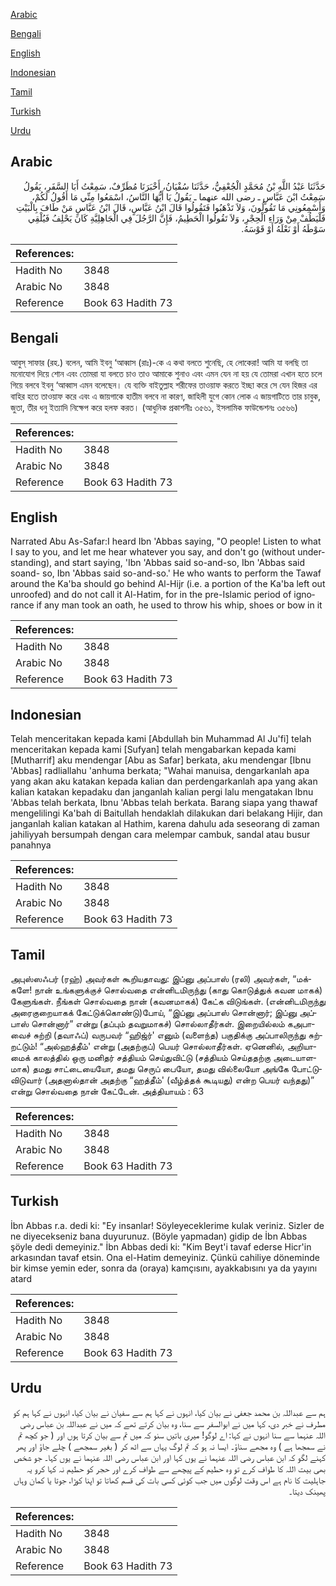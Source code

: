 [Arabic](#arabic)

[Bengali](#bengali)

[English](#english)

[Indonesian](#indonesian)

[Tamil](#tamil)

[Turkish](#turkish)

[Urdu](#urdu)

## Arabic


<div dir="rtl" lang="ar" style={{fontSize:'larger',backgroundColor:'#f8f9fa',padding:20}}>
حَدَّثَنَا عَبْدُ اللَّهِ بْنُ مُحَمَّدٍ الْجُعْفِيُّ، حَدَّثَنَا سُفْيَانُ، أَخْبَرَنَا مُطَرِّفٌ، سَمِعْتُ أَبَا السَّفَرِ، يَقُولُ سَمِعْتُ ابْنَ عَبَّاسٍ ـ رضى الله عنهما ـ يَقُولُ يَا أَيُّهَا النَّاسُ، اسْمَعُوا مِنِّي مَا أَقُولُ لَكُمْ، وَأَسْمِعُونِي مَا تَقُولُونَ، وَلاَ تَذْهَبُوا فَتَقُولُوا قَالَ ابْنُ عَبَّاسٍ، قَالَ ابْنُ عَبَّاسٍ مَنْ طَافَ بِالْبَيْتِ فَلْيَطُفْ مِنْ وَرَاءِ الْحِجْرِ، وَلاَ تَقُولُوا الْحَطِيمُ، فَإِنَّ الرَّجُلَ فِي الْجَاهِلِيَّةِ كَانَ يَحْلِفُ فَيُلْقِي سَوْطَهُ أَوْ نَعْلَهُ أَوْ قَوْسَهُ‏.‏
</div>
<div style={{backgroundColor:'#f8f9fa',padding:20, marginBottom: 10}}><table> <thead> <tr> <th>References:</th> <th></th> </tr> </thead> <tbody><tr><td>Hadith No</td><td>3848</td></tr><tr><td>Arabic No</td><td>3848</td></tr><tr><td>Reference</td><td>Book 63 Hadith 73</td></tr></tbody></table></div>

## Bengali


<div dir="ltr" lang="bn" style={{fontSize:'larger',backgroundColor:'#f8f9fa',padding:20}}>
আবুস্ সাফার (রহ.) বলেন, আমি ইবনু ‘আব্বাস (রাঃ)-কে এ কথা বলতে শুনেছি, হে লোকেরা! আমি যা বলছি তা মনোযোগ দিয়ে শোন এবং তোমরা যা বলতে চাও তাও আমাকে শুনাও এবং এমন যেন না হয় যে তোমরা এখান হতে চলে গিয়ে বলবে ইবনু ‘আব্বাস এমন বলেছেন। যে ব্যক্তি বাইতুল্লাহ শরীফের তাওয়াফ করতে ইচ্ছা করে সে যেন হিজর এর বাহির হতে তাওয়াফ করে এবং এ জায়গাকে হাতীম বলবে না কারণ, জাহিলী যুগে কোন লোক এ জায়গাটিতে তার চাবুক, জুতা, তীর ধনু ইত্যাদি নিক্ষেপ করে হলফ করত। (আধুনিক প্রকাশনীঃ ৩৫৬১, ইসলামিক ফাউন্ডেশনঃ ৩৫৬৬)
</div>
<div style={{backgroundColor:'#f8f9fa',padding:20, marginBottom: 10}}><table> <thead> <tr> <th>References:</th> <th></th> </tr> </thead> <tbody><tr><td>Hadith No</td><td>3848</td></tr><tr><td>Arabic No</td><td>3848</td></tr><tr><td>Reference</td><td>Book 63 Hadith 73</td></tr></tbody></table></div>

## English


<div dir="ltr" lang="en" style={{fontSize:'larger',backgroundColor:'#f8f9fa',padding:20}}>
Narrated Abu As-Safar:I heard Ibn 'Abbas saying, "O people! Listen to what I say to you, and let me hear whatever you say, and don't go (without understanding), and start saying, 'Ibn 'Abbas said so-and-so, Ibn 'Abbas said soand- so, Ibn 'Abbas said so-and-so.' He who wants to perform the Tawaf around the Ka'ba should go behind Al-Hijr (i.e. a portion of the Ka'ba left out unroofed) and do not call it Al-Hatim, for in the pre-Islamic period of ignorance if any man took an oath, he used to throw his whip, shoes or bow in it
</div>
<div style={{backgroundColor:'#f8f9fa',padding:20, marginBottom: 10}}><table> <thead> <tr> <th>References:</th> <th></th> </tr> </thead> <tbody><tr><td>Hadith No</td><td>3848</td></tr><tr><td>Arabic No</td><td>3848</td></tr><tr><td>Reference</td><td>Book 63 Hadith 73</td></tr></tbody></table></div>

## Indonesian


<div dir="ltr" lang="id" style={{fontSize:'larger',backgroundColor:'#f8f9fa',padding:20}}>
Telah menceritakan kepada kami [Abdullah bin Muhammad Al Ju'fi] telah menceritakan kepada kami [Sufyan] telah mengabarkan kepada kami [Mutharrif] aku mendengar [Abu as Safar] berkata, aku mendengar [Ibnu 'Abbas] radliallahu 'anhuma berkata; "Wahai manuisa, dengarkanlah apa yang akan aku katakan kepada kalian dan perdengarkanlah apa yang akan kalian katakan kepadaku dan janganlah kalian pergi lalu mengatakan Ibnu 'Abbas telah berkata, Ibnu 'Abbas telah berkata. Barang siapa yang thawaf mengelilingi Ka'bah di Baitullah hendaklah dilakukan dari belakang Hijir, dan janganlah kalian katakan al Hathim, karena dahulu ada seseorang di zaman jahiliyyah bersumpah dengan cara melempar cambuk, sandal atau busur panahnya
</div>
<div style={{backgroundColor:'#f8f9fa',padding:20, marginBottom: 10}}><table> <thead> <tr> <th>References:</th> <th></th> </tr> </thead> <tbody><tr><td>Hadith No</td><td>3848</td></tr><tr><td>Arabic No</td><td>3848</td></tr><tr><td>Reference</td><td>Book 63 Hadith 73</td></tr></tbody></table></div>

## Tamil


<div dir="ltr" lang="ta" style={{fontSize:'larger',backgroundColor:'#f8f9fa',padding:20}}>
அபுஸ்ஸஃபர் (ரஹ்) அவர்கள் கூறியதாவது: இப்னு அப்பாஸ் (ரலி) அவர்கள், “மக்களே! நான் உங்களுக்குச் சொல்வதை என்னிடமிருந்து (காது கொடுத்துக் கவன மாகக்) கேளுங்கள். நீங்கள் சொல்வதை நான் (கவனமாகக்) கேட்க விடுங்கள். (என்னிடமிருந்து அரைகுறையாகக் கேட்டுக்கொண்டு)போய், “இப்னு அப்பாஸ் சொன்னார்; இப்னு அப்பாஸ் சொன்னார்” என்று (தப்பும் தவறுமாகச்) சொல்லாதீர்கள். இறையில்லம் கஅபாவைச் சுற்றி (தவாஃப்) வருபவர் “ஹிஜ்ர்' எனும் (வளைந்த) பகுதிக்கு அப்பாலிருந்து சுற்றட்டும்! “அல்ஹத்தீம்' என்று (அதற்குப்) பெயர் சொல்லாதீர்கள். ஏனெனில், அறியாமைக் காலத்தில் ஒரு மனிதர் சத்தியம் செய்துவிட்டு (சத்தியம் செய்ததற்கு அடையாளமாக) தமது சாட்டையையோ, தமது செருப் பையோ, தமது வில்லையோ அங்கே போட்டுவிடுவார் (அதனால்தான் அதற்கு “ஹத்தீம்' (வீழ்த்தக் கூடியது) என்ற பெயர் வந்தது)” என்று சொல்வதை நான் கேட்டேன். அத்தியாயம் : 63
</div>
<div style={{backgroundColor:'#f8f9fa',padding:20, marginBottom: 10}}><table> <thead> <tr> <th>References:</th> <th></th> </tr> </thead> <tbody><tr><td>Hadith No</td><td>3848</td></tr><tr><td>Arabic No</td><td>3848</td></tr><tr><td>Reference</td><td>Book 63 Hadith 73</td></tr></tbody></table></div>

## Turkish


<div dir="ltr" lang="tr" style={{fontSize:'larger',backgroundColor:'#f8f9fa',padding:20}}>
İbn Abbas r.a. dedi ki: "Ey insanlar! Söyleyeceklerime kulak veriniz. Sizler de ne diyecekseniz bana duyurunuz. (Böyle yapmadan) gidip de İbn Abbas şöyle dedi demeyiniz." İbn Abbas dedi ki: "Kim Beyt'i tavaf ederse Hicr'in arkasından tavaf etsin. Ona el-Hatim demeyiniz. Çünkü cahiliye döneminde bir kimse yemin eder, sonra da (oraya) kamçısını, ayakkabısını ya da yayını atard
</div>
<div style={{backgroundColor:'#f8f9fa',padding:20, marginBottom: 10}}><table> <thead> <tr> <th>References:</th> <th></th> </tr> </thead> <tbody><tr><td>Hadith No</td><td>3848</td></tr><tr><td>Arabic No</td><td>3848</td></tr><tr><td>Reference</td><td>Book 63 Hadith 73</td></tr></tbody></table></div>

## Urdu


<div dir="rtl" lang="ur" style={{fontSize:'larger',backgroundColor:'#f8f9fa',padding:20}}>
ہم سے عبداللہ بن محمد جعفی نے بیان کیا، انہوں نے کہا ہم سے سفیان نے بیان کیا، انہوں نے کہا ہم کو مطرف نے خبر دی، کہا میں نے ابوالسفر سے سنا، وہ بیان کرتے تھے کہ میں نے عبداللہ بن عباس رضی اللہ عنہما سے سنا انہوں نے کہا: اے لوگو! میری باتیں سنو کہ میں تم سے بیان کرتا ہوں اور ( جو کچھ تم نے سمجھا ہے ) وہ مجھے سناؤ۔ ایسا نہ ہو کہ تم لوگ یہاں سے اٹھ کر ( بغیر سمجھے ) چلے جاؤ اور پھر کہنے لگو کہ ابن عباس رضی اللہ عنہما نے یوں کہا اور ابن عباس رضی اللہ عنہما نے یوں کہا۔ جو شخص بھی بیت اللہ کا طواف کرے تو وہ حطیم کے پیچھے سے طواف کرے اور حجر کو حطیم نہ کہا کرو یہ جاہلیت کا نام ہے اس وقت لوگوں میں جب کوئی کسی بات کی قسم کھاتا تو اپنا کوڑا، جوتا یا کمان وہاں پھینک دیتا۔
</div>
<div style={{backgroundColor:'#f8f9fa',padding:20, marginBottom: 10}}><table> <thead> <tr> <th>References:</th> <th></th> </tr> </thead> <tbody><tr><td>Hadith No</td><td>3848</td></tr><tr><td>Arabic No</td><td>3848</td></tr><tr><td>Reference</td><td>Book 63 Hadith 73</td></tr></tbody></table></div>
